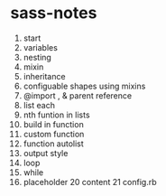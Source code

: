 # sass-notes

1. start
2. variables
3. nesting
4. mixin
5. inheritance
6. configuable shapes using mixins
7. @import , & parent reference
8. list each
9. nth funtion in lists
10. build in function
11. custom function
13. function autolist
14. output style
15. loop
16. while
17. placeholder
20 content
21 config.rb
